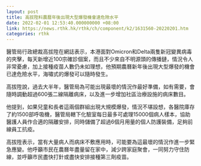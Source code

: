```yaml
---
layout: post
title: 高拔陞料農曆年後出現大型爆發機會達危險水平
date: 2022-02-01 12:53:40.000000000 +08:00
link: https://news.rthk.hk/rthk/ch/component/k2/1631560-20220201.htm
categories: rthk
---
```


醫管局行政總裁高拔陞在網誌表示，本港面對Omicron和Delta兩隻新冠變異病毒的夾擊，每天新增近100宗確診個案，而且不少來自不明源頭的傳播鏈，情況令人非常憂慮，加上接種疫苗人數仍未如理想，他預期農曆新年後出現大型爆發的機會已達危險水平，海嘯式的爆發可以隨時發生。

高拔陞說，過去大半年，醫管局為可能出現最壞的情況作最好準備，如有需要，會隨時調動超過600張二線隔離病床，以及進一步增加社區治療設施的病床數目。

他提到，如果兒童和長者這兩個群組出現大規模爆發，情況不堪設想，各醫院庫存了約1500部呼吸機，醫管局轄下化驗室每日最多可處理15000個病人樣本，協助醫護人員作合適的隔離安排，同時儲備了超過6個月用量的個人防護裝備，足夠前線員工抗疫。

高拔陞表示，當有大量病人而病床不敷應用時，可能要為這最壞的情況作進一步緊急應變。他呼籲市民在農曆年盡量留在家中，減少跨家庭聚會，一同努力守住防線，並呼籲市民盡快打針或盡快安排接種第三劑疫苗。
